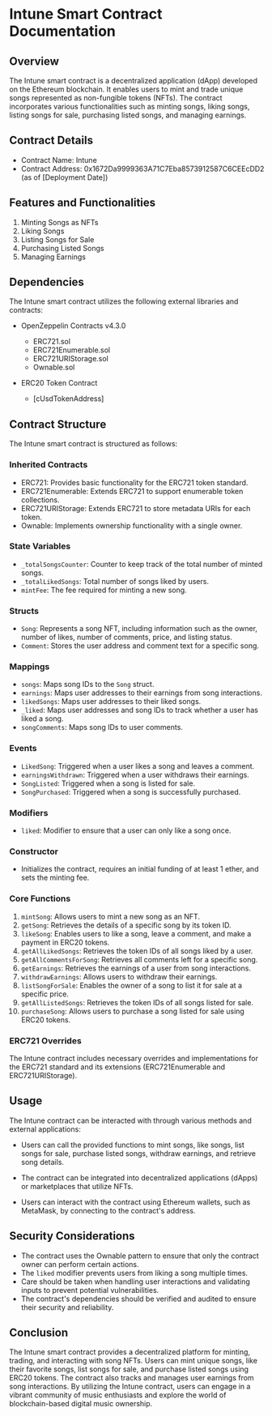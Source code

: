 # Intune Smart Contract Documentation

## Overview

The Intune smart contract is a decentralized application (dApp) developed on the Ethereum blockchain. It enables users to mint and trade unique songs represented as non-fungible tokens (NFTs). The contract incorporates various functionalities such as minting songs, liking songs, listing songs for sale, purchasing listed songs, and managing earnings.

## Contract Details

- Contract Name: Intune
- Contract Address: 0x1672Da9999363A71C7Eba8573912587C6CEEcDD2 (as of [Deployment Date])

## Features and Functionalities

1. Minting Songs as NFTs
2. Liking Songs
3. Listing Songs for Sale
4. Purchasing Listed Songs
5. Managing Earnings

## Dependencies

The Intune smart contract utilizes the following external libraries and contracts:

- OpenZeppelin Contracts v4.3.0

  - ERC721.sol
  - ERC721Enumerable.sol
  - ERC721URIStorage.sol
  - Ownable.sol

- ERC20 Token Contract
  - [cUsdTokenAddress]

## Contract Structure

The Intune smart contract is structured as follows:

### Inherited Contracts

- ERC721: Provides basic functionality for the ERC721 token standard.
- ERC721Enumerable: Extends ERC721 to support enumerable token collections.
- ERC721URIStorage: Extends ERC721 to store metadata URIs for each token.
- Ownable: Implements ownership functionality with a single owner.

### State Variables

- `_totalSongsCounter`: Counter to keep track of the total number of minted songs.
- `_totalLikedSongs`: Total number of songs liked by users.
- `mintFee`: The fee required for minting a new song.

### Structs

- `Song`: Represents a song NFT, including information such as the owner, number of likes, number of comments, price, and listing status.
- `Comment`: Stores the user address and comment text for a specific song.

### Mappings

- `songs`: Maps song IDs to the `Song` struct.
- `earnings`: Maps user addresses to their earnings from song interactions.
- `likedSongs`: Maps user addresses to their liked songs.
- `_liked`: Maps user addresses and song IDs to track whether a user has liked a song.
- `songComments`: Maps song IDs to user comments.

### Events

- `LikedSong`: Triggered when a user likes a song and leaves a comment.
- `earningsWithdrawn`: Triggered when a user withdraws their earnings.
- `SongListed`: Triggered when a song is listed for sale.
- `SongPurchased`: Triggered when a song is successfully purchased.

### Modifiers

- `liked`: Modifier to ensure that a user can only like a song once.

### Constructor

- Initializes the contract, requires an initial funding of at least 1 ether, and sets the minting fee.

### Core Functions

1. `mintSong`: Allows users to mint a new song as an NFT.
2. `getSong`: Retrieves the details of a specific song by its token ID.
3. `likeSong`: Enables users to like a song, leave a comment, and make a payment in ERC20 tokens.
4. `getAllLikedSongs`: Retrieves the token IDs of all songs liked by a user.
5. `getAllCommentsForSong`: Retrieves all comments left for a specific song.
6. `getEarnings`: Retrieves the earnings of a user from song interactions.
7. `withdrawEarnings`: Allows users to withdraw their earnings.
8. `listSongForSale`: Enables the owner of a song to list it for sale at a specific price.
9. `getAllListedSongs`: Retrieves the token IDs of all songs listed for sale.
10. `purchaseSong`: Allows users to purchase a song listed for sale using ERC20 tokens.

### ERC721 Overrides

The Intune contract includes necessary overrides and implementations for the ERC721 standard and its extensions (ERC721Enumerable and ERC721URIStorage).

## Usage

The Intune contract can be interacted with through various methods and external applications:

- Users can call the provided functions to mint songs, like songs, list songs for sale, purchase listed songs, withdraw earnings, and retrieve song details.

- The contract can be integrated into decentralized applications (dApps) or marketplaces that utilize NFTs.
- Users can interact with the contract using Ethereum wallets, such as MetaMask, by connecting to the contract's address.

## Security Considerations

- The contract uses the Ownable pattern to ensure that only the contract owner can perform certain actions.
- The `liked` modifier prevents users from liking a song multiple times.
- Care should be taken when handling user interactions and validating inputs to prevent potential vulnerabilities.
- The contract's dependencies should be verified and audited to ensure their security and reliability.

## Conclusion

The Intune smart contract provides a decentralized platform for minting, trading, and interacting with song NFTs. Users can mint unique songs, like their favorite songs, list songs for sale, and purchase listed songs using ERC20 tokens. The contract also tracks and manages user earnings from song interactions. By utilizing the Intune contract, users can engage in a vibrant community of music enthusiasts and explore the world of blockchain-based digital music ownership.
